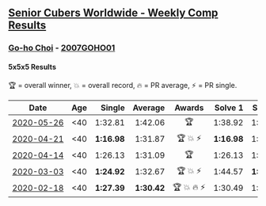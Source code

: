 <style>table {white-space: nowrap;}</style>

## [Senior Cubers Worldwide - Weekly Comp Results](/scw-comp/results/)
### [Go-ho Choi](../go_ho_choi.md) - [2007GOHO01](https://www.worldcubeassociation.org/persons/2007GOHO01?event=555)
#### 5x5x5 Results

🏆 = overall winner, 💥 = overall record, 🔥 = PR average, ⚡ = PR single.

| Date | Age | Single | Average | Awards | Solve 1 | Solve 2 | Solve 3 | Solve 4 | Solve 5 | Video |
| :--: | :--: | --: | --: | :--: | --: | --: | --: | --: | --: | :-- |
| [2020-05-26](../../results/555/2020-05-26.md) | <40 | 1:32.81 | 1:42.06 | 🏆 | 1:38.92 | 1:32.81 | 1:53.05 | 2:03.43 | 1:34.22 | [Link](https://www.facebook.com/events/637852836799991/permalink/641459166439358/) |
| [2020-04-21](../../results/555/2020-04-21.md) | <40 | **1:16.98** | 1:31.87 | 🏆 💥 ⚡ | **1:16.98** | 1:33.23 | 1:30.92 | 1:31.47 | 1:40.90 | [Link](https://www.facebook.com/events/538096063773916/permalink/542383880011801/) |
| [2020-04-14](../../results/555/2020-04-14.md) | <40 | 1:26.13 | 1:31.09 | 🏆 | 1:26.13 | 1:30.33 | 1:29.77 | 1:33.16 | 1:44.65 | [Link](https://www.facebook.com/events/1400953806773430/permalink/1406006899601454/) |
| [2020-03-03](../../results/555/2020-03-03.md) | <40 | **1:24.92** | 1:32.67 | 🏆 💥 ⚡ | 1:44.57 | **1:24.92** | 1:29.82 | 1:31.32 | 1:36.86 | [Link](https://www.facebook.com/events/2637344919882558/permalink/2640917149525335/) |
| [2020-02-18](../../results/555/2020-02-18.md) | <40 | **1:27.39** | **1:30.42** | 🏆 💥 🔥 ⚡ | 1:30.49 | 1:31.24 | **1:27.39** | 1:32.09 | 1:29.54 | [Link](https://www.facebook.com/events/538921670053895/permalink/539081640037898/) |


<!-- Global site tag (gtag.js) - Google Analytics -->
<script async src="https://www.googletagmanager.com/gtag/js?id=UA-86348435-3"></script>
<script>window.dataLayer = window.dataLayer || []; function gtag() {dataLayer.push(arguments);} gtag('js', new Date()); gtag('config', 'UA-86348435-3');</script>
